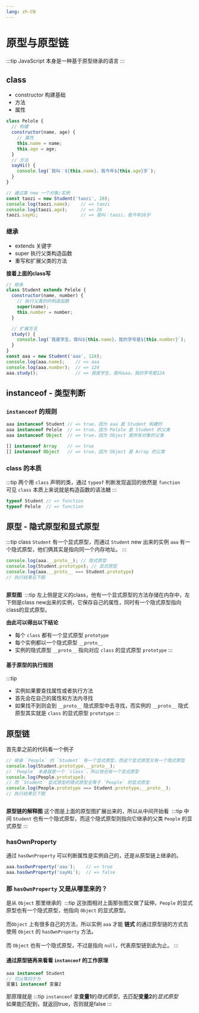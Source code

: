 ```yaml
---
lang: zh-CN
---
```

# 原型与原型链
:::tip
JavaScript 本身是一种基于原型继承的语言
:::

## class
- constructor 构建基础
- 方法
- 属性

```js
class Pelole {
  // 构建
  constructor(name, age) {
    // 属性
    this.name = name;
    this.age = age;
  }
  // 方法
  sayHi() {
    console.log(`我叫：${this.name}，我今年${this.age}岁`);
  }
}

// 通过类 new 一个对象/实例
const taozi = new Student('taozi', 28);
console.log(taozi.name);    // => taozi
console.log(taozi.age);     // => 28
taozi.sayHi;                // => 我叫：taozi，我今年28岁
```

### 继承
- extends 关键字
- super 执行父类构造函数
- 重写和扩展父类的方法

**接着上面的class写**
```js
// 继承
class Student extends Pelole {
  constructor(name, number) {
    // 执行父类的的构造函数
    super(name);
    this.number = number;
  }

  // 扩展方法
  study() {
    console.log(`我是学生，我叫${this.name}，我的学号是${this.number}`);
  }
}
const aaa = new Student('aaa', 124);
console.log(aaa.name);    // => aaa
console.log(aaa.number);  // => 124
aaa.study();              // => 我是学生，我叫aaa，我的学号是124
```

## instanceof - 类型判断
### `instanceof` 的规则
``` js
aaa instanceof Student // => true，因为 aaa 是 Student 构建的
aaa instanceof Pelole  // => true，因为 Pelole 是 Student 的父类
aaa instanceof Object  // => true，因为 Object 是所有对象的父类

[] instanceof Array    // => true
[] instanceof Object   // => true，因为 Object 是 Array 的父类
```

### class 的本质
:::tip
两个用 `class` 声明的类，通过 `typeof` 判断发现返回的依然是 `function`<br />
可见 `class` 本质上来说就是构造函数的语法糖
:::
```js
typeof Student // => function
typeof Pelole  // => function
```

## 原型 - 隐式原型和显式原型
:::tip
class `Student` 有一个显式原型，而通过 `Student` new 出来的实例 `aaa` 有一个隐式原型，他们俩其实是指向同一个内存地址。
:::
``` js
console.log(aaa.__proto__); // 隐式原型
console.log(Student.prototype); // 显式原型
console.log(aaa.__proto__ === Student.prototype)
// 执行结果见下图
```
<img :src="$withBase('/basis/ysyx-xsyx.png')">

**原型图**
<img :src="$withBase('/basis/yx.png')">
:::tip
左上侧是定义的class，他有一个显式原型的方法存储在内存中，左下侧是class new出来的实例，它保存自己的属性，同时有一个隐式原型指向class的显式原型。<br> 

**由此可以得出以下结论**
- 每个 `class` 都有一个显式原型 `prototype`
- 每个实例都以一个隐式原型 `__proto__`
- 实例的隐式原型 `__proto__` 指向对应 `class` 的显式原型 `prototype`
:::

#### 基于原型的执行规则
:::tip
- 实例如果要查找属性或者执行方法
- 首先会在自己的属性和方法内寻找
- 如果找不到则会到 `__proto__` 隐式原型中去寻找，而实例的 `__proto__` 隐式原型其实就是 `class` 的显式原型 `prototype`
:::

## 原型链
首先拿之前的代码看一个例子
``` js
// 继承 `People` 的 `Student` 有一个显式原型，而这个显式原型又有一个隐式原型
console.log(Student.prototype.__proto__); 
// `People` 本身就是一个 `class`，所以他也有一个显式原型
console.log(People.prototype); 
// 而 `Student` 显式原型的隐式原型全等于 `People` 的显式原型
console.log(People.prototype === Student.prototype.__proto__);
// 执行结果见下图
```
<img :src="$withBase('/basis/yxl1.png')">

**原型链的解释图**
这个图是上面的原型图扩展出来的，所以从中间开始看
<img :src="$withBase('/basis/yxl2.png')">
:::tip
中间 `Student` 也有一个隐式原型，而这个隐式原型则指向它继承的父类 `People` 的显式原型
:::

### hasOwnProperty
通过 `hasOwnProperty` 可以判断属性是实例自己的，还是从原型链上继承的。
```js
aaa.hasOwnProperty('aaa');    // => true
aaa.hasOwnProperty('sayHi');  // => false
```

### 那 `hasOwnProperty` 又是从哪里来的？
是从 `Object` 那里继承的
<img :src="$withBase('/basis/yxl3.png')">
:::tip
这张图相对上面那张图又做了延伸，`People` 的显式原型也有一个隐式原型，他指向 `Object` 的显式原型。
<br />
<br />
而`Object` 上有很多自己的方法，所以实例 `aaa` 才能 **链式** 的通过原型链的方式去使用 `Object` 的 `hasOwnProperty` 方法。
<br />
<br />
而 `Object` 也有一个隐式原型，不过是指向 `null`，代表原型链到此为止。
:::

#### 通过原型链再来看看 `instanceof` 的工作原理
```js
aaa instanceof Student 
// 可以等同于为
变量1 instanceof 变量2
```
那原理就是
:::tip
`instanceof` 拿**变量1**的*隐式原型*，去匹配**变量2**的*显式原型*
<br/>
如果能匹配到，就返回true，否则就是false
:::